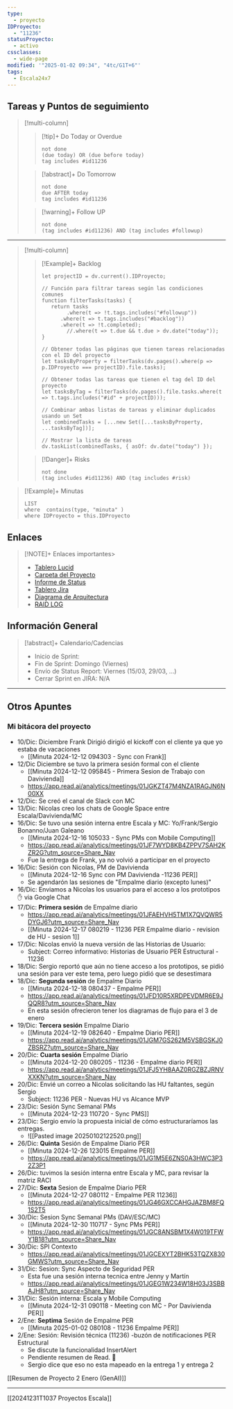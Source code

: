 ```yaml
---
type:
  - proyecto
IDProyecto:
  - "11236"
statusProyecto:
  - activo
cssclasses:
  - wide-page
modified: '"2025-01-02 09:34", "4tc/G1T+6"'
tags:
  - Escala24x7
---
```

## Tareas y Puntos de seguimiento

> [!multi-column]
>
>> [!tip]+ Do Today or Overdue
>> ```tasks
>>not done
>>(due today) OR (due before today)
>>tag includes #id11236
>>```
>
>> [!abstract]+ Do Tomorrow
>> ```tasks
>> not done
>> due AFTER today
>> tag includes #id11236 
>> ```
>
>> [!warning]+ Follow UP
>> ```tasks
>> not done
>> (tag includes #id11236) AND (tag includes #followup) 
>> ```

--- 

> [!multi-column]
> 
>>[!Example]+ Backlog
>> ```dataviewjs
>> let projectID = dv.current().IDProyecto;
>>
>> // Función para filtrar tareas según las condiciones comunes
>> function filterTasks(tasks) {
>>    return tasks
>>         .where(t => !t.tags.includes("#followup"))
>>       .where(t => t.tags.includes("#backlog"))
>>       .where(t => !t.completed);
>>         //.where(t => t.due && t.due > dv.date("today"));
>>}
>> 
>> // Obtener todas las páginas que tienen tareas relacionadas con el ID del proyecto
>>let tasksByProperty = filterTasks(dv.pages().where(p => p.IDProyecto === projectID).file.tasks);
>> 
>> // Obtener todas las tareas que tienen el tag del ID del proyecto
>>let tasksByTag = filterTasks(dv.pages().file.tasks.where(t => t.tags.includes("#id" + projectID)));
>> 
>>// Combinar ambas listas de tareas y eliminar duplicados usando un Set
>> let combinedTasks = [...new Set([...tasksByProperty, ...tasksByTag])];
>> 
>>// Mostrar la lista de tareas
>> dv.taskList(combinedTasks, { asOf: dv.date("today") });
>>```
>
>>[!Danger]+ Risks
>> ```tasks
>> not done
>> (tag includes #id11236) AND (tag includes #risk) 
>> ```

> [!Example]+ Minutas
>```dataview
>LIST
>where  contains(type, "minuta" )
>where IDProyecto = this.IDProyecto
>```

## Enlaces 

> [!NOTE]+ Enlaces importantes> 
> - [Tablero Lucid](https://lucid.app/lucidspark/0c13aaf9-7c3c-44fb-ad3e-3c3bdd52c41a/edit?viewport_loc=-14768%2C-13287%2C30727%2C16089%2C0_0&invitationId=inv_d39e6337-0f68-42f9-9c4d-5a4dcc68e060)
>  - [Carpeta del Proyecto](https://drive.google.com/drive/folders/1QfM_Mt7q79Y5xz7BotpSMqktTmxFpnLe?usp=drive_link)
> - [Informe de Status](https://docs.google.com/presentation/d/1Rr4Kg0bZDKAAzw5VDje7zP-uvwWfhmmX3nbdEoelST0/edit?usp=sharing)
> - [Tablero Jira](https://escala24x7.atlassian.net/jira/software/c/projects/DACO/boards/1551/backlog)
> - [Diagrama de Arquitectura](https://lucid.app/lucidchart/0a23965f-6b60-493f-8d81-6a960ccde2bc/edit?viewport_loc=-4068%2C-2537%2C8911%2C6025%2C8PoB4jq7HZ-1&invitationId=inv_b1bff465-c58a-4563-ae29-e32ddb23ae4c)
> - [RAID LOG](https://docs.google.com/spreadsheets/d/1d_elL-W5sRhfpDWoLm_8fQopYCPJsZcJYY1ySIFu_Kg/edit?usp=sharing)

## Información General

> [!abstract]+ Calendario/Cadencias
> - Inicio de Sprint:  
> - Fin de Sprint: Domingo (Viernes)
> - Envío de Status Report: Viernes (15/03, 29/03, ...)
> - Cerrar Sprint en JIRA: N/A

---- 
## Otros Apuntes

### Mi bitácora del proyecto
- 10/Dic: Diciembre Frank Dirigió dirigió el kickoff con el cliente ya que yo estaba de vacaciones
	- [[Minuta 2024-12-12 094303 - Sync con Frank]]
- 12/Dic Diciembre se tuvo la primera sesión formal con el cliente 
	- [[Minuta 2024-12-12 095845 - Primera Sesion de Trabajo con Davivienda]]
	- https://app.read.ai/analytics/meetings/01JGKZT47M4NZA1RAGJN6N00XX
- 12/Dic: Se creó el canal de Slack con MC
- 13/Dic: Nicolas creo los chats de Google Space entre Escala/Davivienda/MC
- 16/Dic: Se tuvo una sesión interna entre Escala y MC: Yo/Frank/Sergio Bonanno/Juan Galeano
	- [[Minuta 2024-12-16 105033 - Sync PMs con Mobile Computing]]
	- https://app.read.ai/analytics/meetings/01JF7WYD8KB4ZPPV7SAH2KZR2G?utm_source=Share_Nav
	- Fue la entrega de Frank, ya no volvió a participar en el proyecto
- 16/Dic: Sesión con Nicolas, PM de Davivienda
	- [[Minuta 2024-12-16 Sync con PM Davivienda -11236 PER]]
	- Se agendarón las sesiones de "Empalme diario (excepto lunes)"
- 16/Dic: Enviamos a Nicolas los usuarios para el acceso a los prototipos ✋ via Google Chat
- 17/Dic: **Primera sesión** de Empalme diario
	- https://app.read.ai/analytics/meetings/01JFAEHVH5TM1X7QVQWR5DYGJ6?utm_source=Share_Nav
	- [[Minuta 2024-12-17 080219 - 11236 PER Empalme diario - revision de HU - sesion 1]]
- 17/Dic: Nicolas envió la nueva versión de las Historias de Usuario:
	- Subject: Correo informativo: Historias de Usuario PER Estructural - 11236
- 18/Dic: Sergio reportó que aún no tiene acceso a los prototipos, se pidió una sesión para ver este tema, pero luego pidió que se desestimara
- 18/Dic: **Segunda sesión** de Empalme Diario
	- [[Minuta 2024-12-18 080437 - Empalme PER]]
	- https://app.read.ai/analytics/meetings/01JFD10R5XRDPEVDMR6E9JQQR8?utm_source=Share_Nav
	- En esta sesión ofrecieron tener los diagramas de flujo para el 3 de enero
- 19/Dic: **Tercera sesión** Empalme Diario
	- [[Minuta 2024-12-19 082640 - Empalme Diario PER]]
	- https://app.read.ai/analytics/meetings/01JGM7GS262M5VSBGSKJ0ZBSRZ?utm_source=Share_Nav
- 20/Dic: **Cuarta sesión** Empalme Diario
	- [[Minuta 2024-12-20 080205 - 11236 - Empalme diario PER]]
	- https://app.read.ai/analytics/meetings/01JFJ5YH8AAZ0RGZBZJRNVXXKN?utm_source=Share_Nav
- 20/Dic: Envié un correo a Nicolas solicitando las  HU faltantes, según Sergio
	- Subject:  11236 PER - Nuevas HU vs Alcance MVP
- 23/Dic: Sesión Sync Semanal PMs 
	- [[Minuta 2024-12-23 110720 - Sync PMS]]
- 23/Dic: Sergio envío la propuesta inicial de cómo estructuraríamos las entregas.
	- ![[Pasted image 20250102122520.png]]
- 26/Dic: **Quinta** Sesión de Empalme Diario PER
	- [[Minuta 2024-12-26 123015 Empalme PER]]
	- https://app.read.ai/analytics/meetings/01JG1M5E6ZNS0A3HWC3P32Z3P1
- 26/Dic: tuvimos la sesión interna entre Escala y MC, para revisar la matriz RACI
- 27/Dic: **Sexta** Sesion de Empalme Diario PER
	- [[Minuta 2024-12-27 080112 - Empalme PER 11236]]
	- https://app.read.ai/analytics/meetings/01JG46GXCCAHGJAZBM8FQ1S2T5
- 30/Dic: Sesion Sync Semanal PMs (DAV/ESC/MC)
	- [[Minuta 2024-12-30 110717 - Sync PMs PER]]
	- https://app.read.ai/analytics/meetings/01JGC8ANSBM1X4W019TFWY1B18?utm_source=Share_Nav
- 30/Dic: SPI Contexto
	- https://app.read.ai/analytics/meetings/01JGCEXYT2BHK53TQZX830GMWS?utm_source=Share_Nav
- 31/Dic: Sesion: Sync Aspecto de Seguridad PER
	- Esta fue una sesión interna tecnica entre Jenny y Martín
	- https://app.read.ai/analytics/meetings/01JGEG1W234W18H03J3SBBAJH8?utm_source=Share_Nav
- 31/Dic: Sesión interna: Escala y Mobile Computing
	- [[Minuta 2024-12-31 090118 - Meeting con MC - Por Davivienda PER]]
- 2/Ene: **Septima** Sesión de Empalme PER
	- [[Minuta 2025-01-02 080108 - 11236 Empalme PER]]
- 2/Ene: Sesión: Revisión técnica (11236) -buzón de notificaciones PER Estructural
	- Se discute la funcionalidad InsertAlert
	- Pendiente resumen de Read. 🍒
	- Sergio dice que eso no esta mapeado en la entrega 1 y entrega 2

[[Resumen de Proyecto 2 Enero (GenAI)]]



---
[[20241231T1037 Proyectos Escala]]



